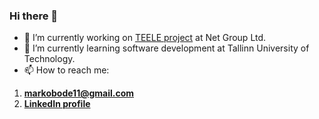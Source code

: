 ### Hi there 👋

- 🔭 I’m currently working on [TEELE project](https://teele.tallinn.ee) at Net Group Ltd.
- 🌱 I’m currently learning software development at Tallinn University of Technology.
- 📫 How to reach me:
1. **markobode11@gmail.com**
2. **[LinkedIn profile](https://www.linkedin.com/in/marko-bode-28a4a31b0/)**
